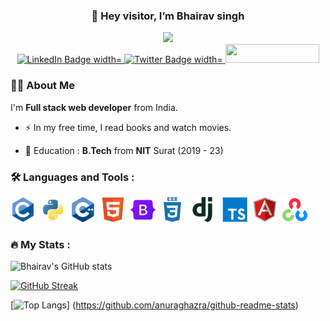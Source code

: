 <div id="header" align="center">
  
  ### 👋 Hey visitor, I’m Bhairav singh

  <img src="https://media.giphy.com/media/M9gbBd9nbDrOTu1Mqx/giphy.gif" width="100"/>

</div>

<div id="badges" align="center">
  
  <a href="https://www.linkedin.com/in/bhairav-singh-9917a224b/">
    <img src="https://img.shields.io/badge/-Bhairav-blue?style=flat&logo=Linkedin&logoColor=white" alt="LinkedIn Badge width="80" height="30""/>
  </a>

  <a href="https://twitter.com/Bhairav229060">
    <img src="https://img.shields.io/badge/Twitter-blue?style=for-the-badge&logo=twitter&logoColor=white" alt="Twitter Badge width="80" height="30""/>
  </a>

  <img src="https://komarev.com/ghpvc/?username=Alsticker67&style=flat-square&color=blue" alt="" width="150" height="30"/>

</div>

### :technologist: About Me

I'm **Full stack web developer** from India.

- :zap: In my free time, I read books and watch movies. 

- :telescope: Education : **B.Tech** from **NIT** Surat (2019 - 23)

### :hammer_and_wrench: Languages and Tools :

<div>
    <img src="https://github.com/devicons/devicon/blob/master/icons/c/c-original.svg" title="C" alt="C" width="40" height="40"/>&nbsp;
    <img src="https://github.com/devicons/devicon/blob/master/icons/python/python-original.svg" title="Python" alt="Python" width="40" height="40"/>&nbsp;
  <img src="https://github.com/devicons/devicon/blob/master/icons/cplusplus/cplusplus-original.svg" title="C++" alt="C++" width="40" height="40"/>&nbsp;
  <img src="https://github.com/devicons/devicon/blob/master/icons/html5/html5-original.svg" title="HTML5" alt="HTML5" width="40" height="40"/>&nbsp;
   <img src="https://github.com/devicons/devicon/blob/master/icons/bootstrap/bootstrap-original.svg" title="Bootsrap" alt="ootsrap" width="40" height="40"/>&nbsp;
  <img src="https://raw.githubusercontent.com/devicons/devicon/1119b9f84c0290e0f0b38982099a2bd027a48bf1/icons/css3/css3-plain-wordmark.svg" height="40" width="40">&nbsp;
  <img src="https://raw.githubusercontent.com/devicons/devicon/1119b9f84c0290e0f0b38982099a2bd027a48bf1/icons/django/django-plain.svg" height="40" width="40"> &nbsp;
  <img src="https://github.com/devicons/devicon/blob/master/icons/typescript/typescript-plain.svg" title="typescript" alt="typescript" width="40" height="40"/>&nbsp;
  <img src="https://github.com/devicons/devicon/blob/master/icons/angularjs/angularjs-original.svg" title="angularjs" alt="angularjs" width="40" height="40"/>&nbsp;
<img src="https://github.com/devicons/devicon/blob/master/icons/opencv/opencv-original.svg" title="OpenCV" alt="OpenCV" width="40" height="40"/>&nbsp;

</div>

### :fire: My Stats :

![Bhairav's GitHub stats](https://github-readme-stats.vercel.app/api?username=Alsticker67&theme=vision-friendly-dark&show_icons=true)

[![GitHub Streak](http://github-readme-streak-stats.herokuapp.com?user=Alsticker67&theme=dark&background=000000)](https://git.io/streak-stats)

[![Top Langs](https://github-readme-stats.vercel.app/api/top-langs/?username=Alsticker67&layout=compact&theme=vision-friendly-dark)]
(https://github.com/anuraghazra/github-readme-stats)

<!--
**Alsticker67/Alsticker67** is a ✨ _special_ ✨ repository because its `README.md` (this file) appears on your GitHub profile.

Here are some ideas to get you started:


- 😄 Pronouns: ...
- ⚡ Fun fact: ...
-->
